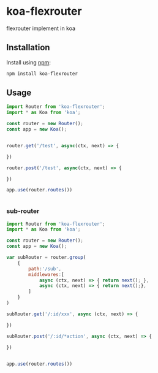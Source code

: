 # koa-flexrouter
flexrouter implement in koa


## Installation

Install using [npm](https://www.npmjs.org/):

```sh
npm install koa-flexrouter
```

## Usage

```js
import Router from 'koa-flexrouter';
import * as Koa from 'koa';

const router = new Router();
const app = new Koa();


router.get('/test', async(ctx, next) => {

})

router.post('/test', async(ctx, next) => {

})

app.use(router.routes())



```



### sub-router

```js
import Router from 'koa-flexrouter';
import * as Koa from 'koa';

const router = new Router();
const app = new Koa();

var subRouter = router.group(
    {
        path:'/sub',
        middlewares:[ 
            async (ctx, next) => { return next(); }, 
            async (ctx, next) => { return next();}, 
        ]
    }
)

subRouter.get('/:id/xxx', async (ctx, next) => {

})

subRouter.post('/:id/*action', async (ctx, next) => {
    
})


app.use(router.routes())



```


